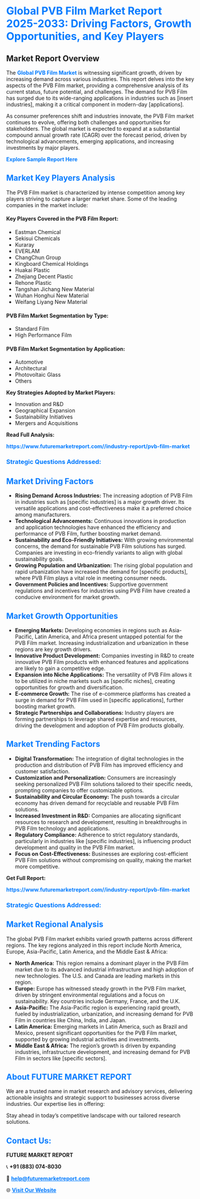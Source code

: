 <h1 style="color: #007BFF;">Global PVB Film Market Report 2025-2033: Driving Factors, Growth Opportunities, and Key Players</h1>

<section id="overview">
<h2>Market Report Overview</h2>
<p>The <a href="https://www.futuremarketreport.com//industry-report/pvb-film-market" style="color: #007BFF; text-decoration: none;"><strong>Global PVB Film Market</strong></a> is witnessing significant growth, driven by increasing demand across various industries. This report delves into the key aspects of the PVB Film market, providing a comprehensive analysis of its current status, future potential, and challenges. The demand for PVB Film has surged due to its wide-ranging applications in industries such as [insert industries], making it a critical component in modern-day [applications].</p>
<p>As consumer preferences shift and industries innovate, the PVB Film market continues to evolve, offering both challenges and opportunities for stakeholders. The global market is expected to expand at a substantial compound annual growth rate (CAGR) over the forecast period, driven by technological advancements, emerging applications, and increasing investments by major players.</p>
</section>

<section id="overview">
<p><a href="https://www.futuremarketreport.com//request-sample/reportId=57090" style="color: #007BFF; text-decoration: none;"><strong>Explore Sample Report Here</strong></a></p>
</section>

<section id="key-players">
<h2 style="color: #007BFF;">Market Key Players Analysis</h2>
<p>The PVB Film market is characterized by intense competition among key players striving to capture a larger market share. Some of the leading companies in the market include:</p>
<h4>Key Players Covered in the PVB Film Report:</h4>
<ul><li>Eastman Chemical</li><li>Sekisui Chemicals</li><li>Kuraray</li><li>EVERLAM</li><li>ChangChun Group</li><li>Kingboard Chemical Holdings</li><li>Huakai Plastic</li><li>Zhejiang Decent Plastic</li><li>Rehone Plastic</li><li>Tangshan Jichang New Material</li><li>Wuhan Honghui New Material</li><li>Weifang Liyang New Material</li></ul>
<h4>PVB Film Market Segmentation by Type:</h4>
<ul><li>Standard Film</li><li>High Performance Film</li></ul>

<h4>PVB Film Market Segmentation by Application:</h4>
<ul><li>Automotive</li><li>Architectural</li><li>Photovoltaic Glass</li><li>Others</li></ul>
<p><strong>Key Strategies Adopted by Market Players:</strong></p>
<ul>
<li>Innovation and R&D</li>
<li>Geographical Expansion</li>
<li>Sustainability Initiatives</li>
<li>Mergers and Acquisitions</li>
</ul>
</section>

<section>
<p><strong>Read Full Analysis: </strong></p><a href="https://www.futuremarketreport.com//industry-report/pvb-film-market" style="color: #007BFF; text-decoration: none;"><strong>https://www.futuremarketreport.com//industry-report/pvb-film-market</strong></a>
<h3 style="color: #007BFF;">Strategic Questions Addressed:</h3>
</section>

<section id="driving-factors">
<h2 style="color: #007BFF;">Market Driving Factors</h2>
<ul>
<li><strong>Rising Demand Across Industries:</strong> The increasing adoption of PVB Film in industries such as [specific industries] is a major growth driver. Its versatile applications and cost-effectiveness make it a preferred choice among manufacturers.</li>
<li><strong>Technological Advancements:</strong> Continuous innovations in production and application technologies have enhanced the efficiency and performance of PVB Film, further boosting market demand.</li>
<li><strong>Sustainability and Eco-Friendly Initiatives:</strong> With growing environmental concerns, the demand for sustainable PVB Film solutions has surged. Companies are investing in eco-friendly variants to align with global sustainability goals.</li>
<li><strong>Growing Population and Urbanization:</strong> The rising global population and rapid urbanization have increased the demand for [specific products], where PVB Film plays a vital role in meeting consumer needs.</li>
<li><strong>Government Policies and Incentives:</strong> Supportive government regulations and incentives for industries using PVB Film have created a conducive environment for market growth.</li>
</ul>
</section>

<section id="growth-opportunities">
<h2 style="color: #007BFF;">Market Growth Opportunities</h2>
<ul>
<li><strong>Emerging Markets:</strong> Developing economies in regions such as Asia-Pacific, Latin America, and Africa present untapped potential for the PVB Film market. Increasing industrialization and urbanization in these regions are key growth drivers.</li>
<li><strong>Innovative Product Development:</strong> Companies investing in R&D to create innovative PVB Film products with enhanced features and applications are likely to gain a competitive edge.</li>
<li><strong>Expansion into Niche Applications:</strong> The versatility of PVB Film allows it to be utilized in niche markets such as [specific niches], creating opportunities for growth and diversification.</li>
<li><strong>E-commerce Growth:</strong> The rise of e-commerce platforms has created a surge in demand for PVB Film used in [specific applications], further boosting market growth.</li>
<li><strong>Strategic Partnerships and Collaborations:</strong> Industry players are forming partnerships to leverage shared expertise and resources, driving the development and adoption of PVB Film products globally.</li>
</ul>
</section>

<section id="trending-factors">
<h2 style="color: #007BFF;">Market Trending Factors</h2>
<ul>
<li><strong>Digital Transformation:</strong> The integration of digital technologies in the production and distribution of PVB Film has improved efficiency and customer satisfaction.</li>
<li><strong>Customization and Personalization:</strong> Consumers are increasingly seeking personalized PVB Film solutions tailored to their specific needs, prompting companies to offer customizable options.</li>
<li><strong>Sustainability and Circular Economy:</strong> The push towards a circular economy has driven demand for recyclable and reusable PVB Film solutions.</li>
<li><strong>Increased Investment in R&D:</strong> Companies are allocating significant resources to research and development, resulting in breakthroughs in PVB Film technology and applications.</li>
<li><strong>Regulatory Compliance:</strong> Adherence to strict regulatory standards, particularly in industries like [specific industries], is influencing product development and quality in the PVB Film market.</li>
<li><strong>Focus on Cost-Effectiveness:</strong> Businesses are exploring cost-efficient PVB Film solutions without compromising on quality, making the market more competitive.</li>
</ul>
</section>

<section>
<p><strong>Get Full Report: </strong></p><a href="https://www.futuremarketreport.com//industry-report/pvb-film-market" style="color: #007BFF; text-decoration: none;"><strong>https://www.futuremarketreport.com//industry-report/pvb-film-market</strong></a>
<h3 style="color: #007BFF;">Strategic Questions Addressed:</h3>
</section>


<section id="regional-analysis">
<h2 style="color: #007BFF;">Market Regional Analysis</h2>
<p>The global PVB Film market exhibits varied growth patterns across different regions. The key regions analyzed in this report include North America, Europe, Asia-Pacific, Latin America, and the Middle East & Africa:</p>
<ul>
<li><strong>North America:</strong> This region remains a dominant player in the PVB Film market due to its advanced industrial infrastructure and high adoption of new technologies. The U.S. and Canada are leading markets in this region.</li>
<li><strong>Europe:</strong> Europe has witnessed steady growth in the PVB Film market, driven by stringent environmental regulations and a focus on sustainability. Key countries include Germany, France, and the U.K.</li>
<li><strong>Asia-Pacific:</strong> The Asia-Pacific region is experiencing rapid growth, fueled by industrialization, urbanization, and increasing demand for PVB Film in countries like China, India, and Japan.</li>
<li><strong>Latin America:</strong> Emerging markets in Latin America, such as Brazil and Mexico, present significant opportunities for the PVB Film market, supported by growing industrial activities and investments.</li>
<li><strong>Middle East & Africa:</strong> The region’s growth is driven by expanding industries, infrastructure development, and increasing demand for PVB Film in sectors like [specific sectors].</li>
</ul>
</section>

<footer>
<h2 style="color: #007BFF;">About FUTURE MARKET REPORT</h2>
<p>We are a trusted name in market research and advisory services, delivering actionable insights and strategic support to businesses across diverse industries. Our expertise lies in offering:</p>

<p>Stay ahead in today’s competitive landscape with our tailored research solutions.</p>

<h2 style="color: #007BFF;">Contact Us:</h2>
<p><strong>FUTURE MARKET REPORT</strong></p>
<p>📞 <strong>+91 (883) 074-8030</strong></p>
<p>📧 <strong><a href="mailto:help@futuremarketreport.com" style="color: #007BFF;">help@futuremarketreport.com</a></strong></p>
<p>🌐 <strong><a href="https://www.futuremarketreport.com/" style="color: #007BFF;">Visit Our Website</a></strong></p>
</footer>